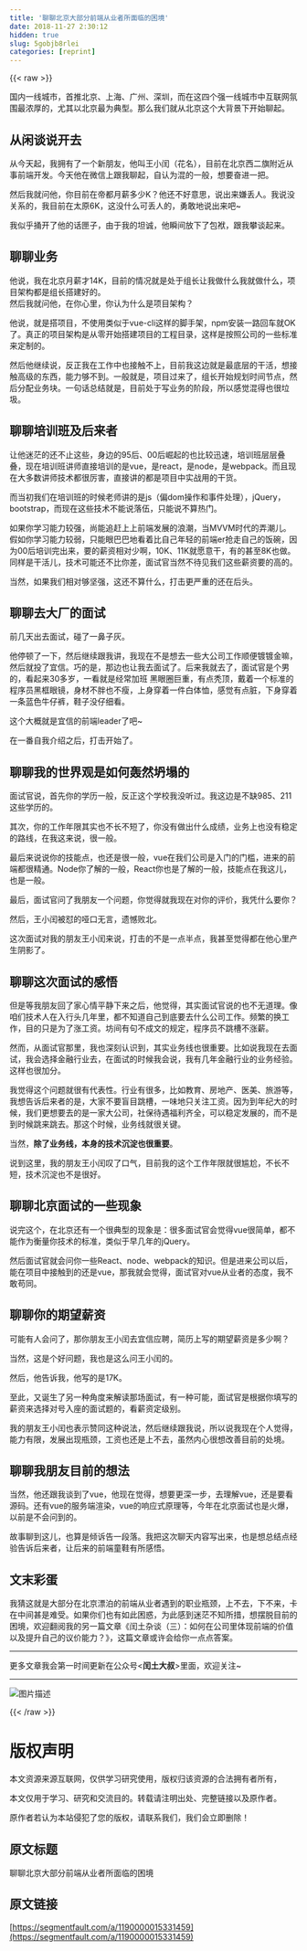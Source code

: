 ```yaml
---
title: '聊聊北京大部分前端从业者所面临的困境' 
date: 2018-11-27 2:30:12
hidden: true
slug: 5gobjb8rlei
categories: [reprint]
---
```


{{< raw >}}
<p>&#x56FD;&#x5185;&#x4E00;&#x7EBF;&#x57CE;&#x5E02;&#xFF0C;&#x9996;&#x63A8;&#x5317;&#x4EAC;&#x3001;&#x4E0A;&#x6D77;&#x3001;&#x5E7F;&#x5DDE;&#x3001;&#x6DF1;&#x5733;&#xFF0C;&#x800C;&#x5728;&#x8FD9;&#x56DB;&#x4E2A;&#x5F3A;&#x4E00;&#x7EBF;&#x57CE;&#x5E02;&#x4E2D;&#x4E92;&#x8054;&#x7F51;&#x6C1B;&#x56F4;&#x6700;&#x6D53;&#x539A;&#x7684;&#xFF0C;&#x5C24;&#x5176;&#x4EE5;&#x5317;&#x4EAC;&#x6700;&#x4E3A;&#x5178;&#x578B;&#x3002;&#x90A3;&#x4E48;&#x6211;&#x4EEC;&#x5C31;&#x4ECE;&#x5317;&#x4EAC;&#x8FD9;&#x4E2A;&#x5927;&#x80CC;&#x666F;&#x4E0B;&#x5F00;&#x59CB;&#x804A;&#x8D77;&#x3002;</p><h2 id="articleHeader0">&#x4ECE;&#x95F2;&#x8C08;&#x8BF4;&#x5F00;&#x53BB;</h2><p>&#x4ECE;&#x4ECA;&#x5929;&#x8D77;&#xFF0C;&#x6211;&#x62E5;&#x6709;&#x4E86;&#x4E00;&#x4E2A;&#x65B0;&#x670B;&#x53CB;&#xFF0C;&#x4ED6;&#x53EB;&#x738B;&#x5C0F;&#x95F0;&#xFF08;&#x82B1;&#x540D;&#xFF09;&#xFF0C;&#x76EE;&#x524D;&#x5728;&#x5317;&#x4EAC;&#x897F;&#x4E8C;&#x65D7;&#x9644;&#x8FD1;&#x4ECE;&#x4E8B;&#x524D;&#x7AEF;&#x5F00;&#x53D1;&#x3002;&#x4ECA;&#x5929;&#x4ED6;&#x5728;&#x5FAE;&#x4FE1;&#x4E0A;&#x8DDF;&#x6211;&#x804A;&#x8D77;&#xFF0C;&#x81EA;&#x8BA4;&#x4E3A;&#x6DF7;&#x7684;&#x4E00;&#x822C;&#xFF0C;&#x60F3;&#x8981;&#x594B;&#x8FDB;&#x4E00;&#x628A;&#x3002;</p><p>&#x7136;&#x540E;&#x6211;&#x5C31;&#x95EE;&#x4ED6;&#xFF0C;&#x4F60;&#x76EE;&#x524D;&#x5728;&#x5E1D;&#x90FD;&#x6708;&#x85AA;&#x591A;&#x5C11;K&#xFF1F;&#x4ED6;&#x8FD8;&#x4E0D;&#x597D;&#x610F;&#x601D;&#xFF0C;&#x8BF4;&#x51FA;&#x6765;&#x5ACC;&#x4E22;&#x4EBA;&#x3002;&#x6211;&#x8BF4;&#x6CA1;&#x5173;&#x7CFB;&#x7684;&#xFF0C;&#x6211;&#x76EE;&#x524D;&#x5728;&#x592A;&#x539F;6K&#xFF0C;&#x8FD9;&#x6CA1;&#x4EC0;&#x4E48;&#x53EF;&#x4E22;&#x4EBA;&#x7684;&#xFF0C;&#x52C7;&#x6562;&#x5730;&#x8BF4;&#x51FA;&#x6765;&#x5427;~</p><p>&#x6211;&#x4F3C;&#x4E4E;&#x6345;&#x5F00;&#x4E86;&#x4ED6;&#x7684;&#x8BDD;&#x5323;&#x5B50;&#xFF0C;&#x7531;&#x4E8E;&#x6211;&#x7684;&#x5766;&#x8BDA;&#xFF0C;&#x4ED6;&#x77AC;&#x95F4;&#x653E;&#x4E0B;&#x4E86;&#x5305;&#x88B1;&#xFF0C;&#x8DDF;&#x6211;&#x6500;&#x8C08;&#x8D77;&#x6765;&#x3002;</p><h2 id="articleHeader1">&#x804A;&#x804A;&#x4E1A;&#x52A1;</h2><p>&#x4ED6;&#x8BF4;&#xFF0C;&#x6211;&#x5728;&#x5317;&#x4EAC;&#x6708;&#x85AA;&#x624D;14K&#xFF0C;&#x76EE;&#x524D;&#x7684;&#x60C5;&#x51B5;&#x5C31;&#x662F;&#x5904;&#x4E8E;&#x7EC4;&#x957F;&#x8BA9;&#x6211;&#x505A;&#x4EC0;&#x4E48;&#x6211;&#x5C31;&#x505A;&#x4EC0;&#x4E48;&#xFF0C;&#x9879;&#x76EE;&#x67B6;&#x6784;&#x90FD;&#x662F;&#x7EC4;&#x957F;&#x642D;&#x5EFA;&#x597D;&#x7684;&#x3002;<br>&#x7136;&#x540E;&#x6211;&#x5C31;&#x95EE;&#x4ED6;&#xFF0C;&#x5728;&#x4F60;&#x5FC3;&#x91CC;&#xFF0C;&#x4F60;&#x8BA4;&#x4E3A;&#x4EC0;&#x4E48;&#x662F;&#x9879;&#x76EE;&#x67B6;&#x6784;&#xFF1F;</p><p>&#x4ED6;&#x8BF4;&#xFF0C;&#x5C31;&#x662F;&#x642D;&#x9879;&#x76EE;&#xFF0C;&#x4E0D;&#x4F7F;&#x7528;&#x7C7B;&#x4F3C;&#x4E8E;vue-cli&#x8FD9;&#x6837;&#x7684;&#x811A;&#x624B;&#x67B6;&#xFF0C;npm&#x5B89;&#x88C5;&#x4E00;&#x8DEF;&#x56DE;&#x8F66;&#x5C31;OK&#x4E86;&#x3002;&#x771F;&#x6B63;&#x7684;&#x9879;&#x76EE;&#x67B6;&#x6784;&#x662F;&#x4ECE;&#x96F6;&#x5F00;&#x59CB;&#x642D;&#x5EFA;&#x9879;&#x76EE;&#x7684;&#x5DE5;&#x7A0B;&#x76EE;&#x5F55;&#xFF0C;&#x8FD9;&#x6837;&#x662F;&#x6309;&#x7167;&#x516C;&#x53F8;&#x7684;&#x4E00;&#x4E9B;&#x6807;&#x51C6;&#x6765;&#x5B9A;&#x5236;&#x7684;&#x3002;</p><p>&#x7136;&#x540E;&#x4ED6;&#x7EE7;&#x7EED;&#x8BF4;&#xFF0C;&#x53CD;&#x6B63;&#x6211;&#x5728;&#x5DE5;&#x4F5C;&#x4E2D;&#x4E5F;&#x63A5;&#x89E6;&#x4E0D;&#x4E0A;&#xFF0C;&#x76EE;&#x524D;&#x6211;&#x8FD9;&#x8FB9;&#x5C31;&#x662F;&#x6700;&#x5E95;&#x5C42;&#x7684;&#x5E72;&#x6D3B;&#xFF0C;&#x60F3;&#x63A5;&#x89E6;&#x9AD8;&#x7EA7;&#x7684;&#x4E1C;&#x897F;&#xFF0C;&#x80FD;&#x529B;&#x591F;&#x4E0D;&#x5230;&#x3002;&#x4E00;&#x822C;&#x5C31;&#x662F;&#xFF0C;&#x9879;&#x76EE;&#x8FC7;&#x6765;&#x4E86;&#xFF0C;&#x7EC4;&#x957F;&#x5F00;&#x59CB;&#x89C4;&#x5212;&#x65F6;&#x95F4;&#x8282;&#x70B9;&#xFF0C;&#x7136;&#x540E;&#x5206;&#x914D;&#x4E1A;&#x52A1;&#x5757;&#x3002;&#x4E00;&#x53E5;&#x8BDD;&#x603B;&#x7ED3;&#x5C31;&#x662F;&#xFF0C;&#x76EE;&#x524D;&#x5904;&#x4E8E;&#x5199;&#x4E1A;&#x52A1;&#x7684;&#x9636;&#x6BB5;&#xFF0C;&#x6240;&#x4EE5;&#x611F;&#x89C9;&#x6DF7;&#x5F97;&#x4E5F;&#x5F88;&#x5783;&#x573E;&#x3002;</p><h2 id="articleHeader2">&#x804A;&#x804A;&#x57F9;&#x8BAD;&#x73ED;&#x53CA;&#x540E;&#x6765;&#x8005;</h2><p>&#x8BA9;&#x4ED6;&#x8FF7;&#x832B;&#x7684;&#x8FD8;&#x4E0D;&#x6B62;&#x8FD9;&#x4E9B;&#xFF0C;&#x8EAB;&#x8FB9;&#x7684;95&#x540E;&#x3001;00&#x540E;&#x5D1B;&#x8D77;&#x7684;&#x4E5F;&#x6BD4;&#x8F83;&#x8FC5;&#x901F;&#xFF0C;&#x57F9;&#x8BAD;&#x73ED;&#x5C42;&#x5C42;&#x53E0;&#x53E0;&#xFF0C;&#x73B0;&#x5728;&#x57F9;&#x8BAD;&#x73ED;&#x8BB2;&#x5E08;&#x76F4;&#x63A5;&#x57F9;&#x8BAD;&#x7684;&#x662F;vue&#xFF0C;&#x662F;react&#xFF0C;&#x662F;node&#xFF0C;&#x662F;webpack&#x3002;&#x800C;&#x4E14;&#x73B0;&#x5728;&#x5927;&#x591A;&#x6570;&#x8BB2;&#x5E08;&#x6280;&#x672F;&#x90FD;&#x5F88;&#x5389;&#x5BB3;&#xFF0C;&#x76F4;&#x63A5;&#x8BB2;&#x7684;&#x90FD;&#x662F;&#x9879;&#x76EE;&#x4E2D;&#x5B9E;&#x6218;&#x7528;&#x7684;&#x5E72;&#x8D27;&#x3002;</p><p>&#x800C;&#x5F53;&#x521D;&#x6211;&#x4EEC;&#x5728;&#x57F9;&#x8BAD;&#x73ED;&#x7684;&#x65F6;&#x5019;&#x8001;&#x5E08;&#x8BB2;&#x7684;&#x662F;js&#xFF08;&#x504F;dom&#x64CD;&#x4F5C;&#x548C;&#x4E8B;&#x4EF6;&#x5904;&#x7406;&#xFF09;&#xFF0C;jQuery&#xFF0C;bootstrap&#xFF0C;&#x800C;&#x73B0;&#x5728;&#x8FD9;&#x4E9B;&#x6280;&#x672F;&#x4E0D;&#x80FD;&#x8BF4;&#x843D;&#x4F0D;&#xFF0C;&#x53EA;&#x80FD;&#x8BF4;&#x4E0D;&#x7B97;&#x70ED;&#x95E8;&#x3002;</p><p>&#x5982;&#x679C;&#x4F60;&#x5B66;&#x4E60;&#x80FD;&#x529B;&#x8F83;&#x5F3A;&#xFF0C;&#x5C1A;&#x80FD;&#x8FFD;&#x8D76;&#x4E0A;&#x4E0A;&#x524D;&#x7AEF;&#x53D1;&#x5C55;&#x7684;&#x6D6A;&#x6F6E;&#xFF0C;&#x5F53;MVVM&#x65F6;&#x4EE3;&#x7684;&#x5F04;&#x6F6E;&#x513F;&#x3002;&#x5047;&#x5982;&#x4F60;&#x5B66;&#x4E60;&#x80FD;&#x529B;&#x8F83;&#x5F31;&#xFF0C;&#x53EA;&#x80FD;&#x773C;&#x5DF4;&#x5DF4;&#x5730;&#x770B;&#x7740;&#x6BD4;&#x81EA;&#x5DF1;&#x5E74;&#x8F7B;&#x7684;&#x524D;&#x7AEF;er&#x62A2;&#x8D70;&#x81EA;&#x5DF1;&#x7684;&#x996D;&#x7897;&#xFF0C;&#x56E0;&#x4E3A;00&#x540E;&#x57F9;&#x8BAD;&#x5B8C;&#x51FA;&#x6765;&#xFF0C;&#x8981;&#x7684;&#x85AA;&#x8D44;&#x76F8;&#x5BF9;&#x5C11;&#x554A;&#xFF0C;10K&#x3001;11K&#x5C31;&#x613F;&#x610F;&#x5E72;&#xFF0C;&#x6709;&#x7684;&#x751A;&#x81F3;8K&#x4E5F;&#x505A;&#x3002;&#x540C;&#x6837;&#x662F;&#x5E72;&#x6D3B;&#x513F;&#xFF0C;&#x6280;&#x672F;&#x53EF;&#x80FD;&#x8FD8;&#x4E0D;&#x6BD4;&#x4F60;&#x5DEE;&#xFF0C;&#x9762;&#x8BD5;&#x5B98;&#x5F53;&#x7136;&#x4E0D;&#x5F85;&#x89C1;&#x6211;&#x4EEC;&#x8FD9;&#x4E9B;&#x85AA;&#x8D44;&#x8981;&#x7684;&#x9AD8;&#x7684;&#x3002;</p><p>&#x5F53;&#x7136;&#xFF0C;&#x5982;&#x679C;&#x6211;&#x4EEC;&#x76F8;&#x5BF9;&#x591F;&#x575A;&#x5F3A;&#xFF0C;&#x8FD9;&#x8FD8;&#x4E0D;&#x7B97;&#x4EC0;&#x4E48;&#xFF0C;&#x6253;&#x51FB;&#x66F4;&#x4E25;&#x91CD;&#x7684;&#x8FD8;&#x5728;&#x540E;&#x5934;&#x3002;</p><h2 id="articleHeader3">&#x804A;&#x804A;&#x53BB;&#x5927;&#x5382;&#x7684;&#x9762;&#x8BD5;</h2><p>&#x524D;&#x51E0;&#x5929;&#x51FA;&#x53BB;&#x9762;&#x8BD5;&#xFF0C;&#x78B0;&#x4E86;&#x4E00;&#x9F3B;&#x5B50;&#x7070;&#x3002;</p><p>&#x4ED6;&#x505C;&#x987F;&#x4E86;&#x4E00;&#x4E0B;&#xFF0C;&#x7136;&#x540E;&#x7EE7;&#x7EED;&#x8DDF;&#x6211;&#x8BB2;&#xFF0C;&#x6211;&#x73B0;&#x5728;&#x4E0D;&#x662F;&#x60F3;&#x53BB;&#x4E00;&#x4E9B;&#x5927;&#x516C;&#x53F8;&#x5DE5;&#x4F5C;&#x987A;&#x4FBF;&#x9540;&#x9540;&#x91D1;&#x561B;&#xFF0C;&#x7136;&#x540E;&#x5C31;&#x6295;&#x4E86;&#x5B9C;&#x4FE1;&#x3002;&#x5DE7;&#x7684;&#x662F;&#xFF0C;&#x90A3;&#x8FB9;&#x4E5F;&#x8BA9;&#x6211;&#x53BB;&#x9762;&#x8BD5;&#x4E86;&#x3002;&#x540E;&#x6765;&#x6211;&#x5C31;&#x53BB;&#x4E86;&#xFF0C;&#x9762;&#x8BD5;&#x5B98;&#x662F;&#x4E2A;&#x7537;&#x7684;&#xFF0C;&#x770B;&#x8D77;&#x6765;30&#x591A;&#x5C81;&#xFF0C;&#x4E00;&#x770B;&#x5C31;&#x662F;&#x7ECF;&#x5E38;&#x52A0;&#x73ED; &#x9ED1;&#x773C;&#x5708;&#x5DE8;&#x91CD;&#xFF0C;&#x6709;&#x70B9;&#x79C3;&#x9876;&#xFF0C;&#x6234;&#x7740;&#x4E00;&#x4E2A;&#x6807;&#x51C6;&#x7684;&#x7A0B;&#x5E8F;&#x5458;&#x9ED1;&#x6846;&#x773C;&#x955C;&#xFF0C;&#x8EAB;&#x6750;&#x4E0D;&#x80D6;&#x4E5F;&#x4E0D;&#x7626;&#xFF0C;&#x4E0A;&#x8EAB;&#x7A7F;&#x7740;&#x4E00;&#x4EF6;&#x767D;&#x4F53;&#x6064;&#xFF0C;&#x611F;&#x89C9;&#x6709;&#x70B9;&#x810F;&#xFF0C;&#x4E0B;&#x8EAB;&#x7A7F;&#x7740;&#x4E00;&#x6761;&#x84DD;&#x8272;&#x725B;&#x4ED4;&#x88E4;&#xFF0C;&#x978B;&#x5B50;&#x6CA1;&#x4ED4;&#x7EC6;&#x770B;&#x3002;</p><p>&#x8FD9;&#x4E2A;&#x5927;&#x6982;&#x5C31;&#x662F;&#x5B9C;&#x4FE1;&#x7684;&#x524D;&#x7AEF;leader&#x4E86;&#x5427;~</p><p>&#x5728;&#x4E00;&#x756A;&#x81EA;&#x6211;&#x4ECB;&#x7ECD;&#x4E4B;&#x540E;&#xFF0C;&#x6253;&#x51FB;&#x5F00;&#x59CB;&#x4E86;&#x3002;</p><h2 id="articleHeader4">&#x804A;&#x804A;&#x6211;&#x7684;&#x4E16;&#x754C;&#x89C2;&#x662F;&#x5982;&#x4F55;&#x8F70;&#x7136;&#x574D;&#x584C;&#x7684;</h2><p>&#x9762;&#x8BD5;&#x5B98;&#x8BF4;&#xFF0C;&#x9996;&#x5148;&#x4F60;&#x7684;&#x5B66;&#x5386;&#x4E00;&#x822C;&#xFF0C;&#x53CD;&#x6B63;&#x8FD9;&#x4E2A;&#x5B66;&#x6821;&#x6211;&#x6CA1;&#x542C;&#x8FC7;&#x3002;&#x6211;&#x8FD9;&#x8FB9;&#x662F;&#x4E0D;&#x7F3A;985&#x3001;211&#x8FD9;&#x4E9B;&#x5B66;&#x5386;&#x7684;&#x3002;</p><p>&#x5176;&#x6B21;&#xFF0C;&#x4F60;&#x7684;&#x5DE5;&#x4F5C;&#x5E74;&#x9650;&#x5176;&#x5B9E;&#x4E5F;&#x4E0D;&#x957F;&#x4E0D;&#x77ED;&#x4E86;&#xFF0C;&#x4F60;&#x6CA1;&#x6709;&#x505A;&#x51FA;&#x4EC0;&#x4E48;&#x6210;&#x7EE9;&#xFF0C;&#x4E1A;&#x52A1;&#x4E0A;&#x4E5F;&#x6CA1;&#x6709;&#x7A33;&#x5B9A;&#x7684;&#x8DEF;&#x7EBF;&#xFF0C;&#x5728;&#x6211;&#x8FD9;&#x6765;&#x8BF4;&#xFF0C;&#x5F88;&#x4E00;&#x822C;&#x3002;</p><p>&#x6700;&#x540E;&#x6765;&#x8BF4;&#x8BF4;&#x4F60;&#x7684;&#x6280;&#x80FD;&#x70B9;&#xFF0C;&#x4E5F;&#x8FD8;&#x662F;&#x5F88;&#x4E00;&#x822C;&#xFF0C;vue&#x5728;&#x6211;&#x4EEC;&#x516C;&#x53F8;&#x662F;&#x5165;&#x95E8;&#x7684;&#x95E8;&#x69DB;&#xFF0C;&#x8FDB;&#x6765;&#x7684;&#x524D;&#x7AEF;&#x90FD;&#x5F88;&#x7CBE;&#x901A;&#x3002;Node&#x4F60;&#x4E86;&#x89E3;&#x7684;&#x4E00;&#x822C;&#xFF0C;React&#x4F60;&#x4E5F;&#x662F;&#x4E86;&#x89E3;&#x7684;&#x4E00;&#x822C;&#xFF0C;&#x6280;&#x80FD;&#x70B9;&#x5728;&#x6211;&#x8FD9;&#x513F;&#xFF0C;&#x4E5F;&#x662F;&#x4E00;&#x822C;&#x3002;</p><p>&#x6700;&#x540E;&#xFF0C;&#x9762;&#x8BD5;&#x5B98;&#x95EE;&#x4E86;&#x6211;&#x670B;&#x53CB;&#x4E00;&#x4E2A;&#x95EE;&#x9898;&#xFF0C;&#x4F60;&#x89C9;&#x5F97;&#x5C31;&#x6211;&#x73B0;&#x5728;&#x5BF9;&#x4F60;&#x7684;&#x8BC4;&#x4EF7;&#xFF0C;&#x6211;&#x51ED;&#x4EC0;&#x4E48;&#x8981;&#x4F60;&#xFF1F;</p><p>&#x7136;&#x540E;&#xFF0C;&#x738B;&#x5C0F;&#x95F0;&#x88AB;&#x603C;&#x7684;&#x54D1;&#x53E3;&#x65E0;&#x8A00;&#xFF0C;&#x9057;&#x61BE;&#x8D25;&#x5317;&#x3002;</p><p>&#x8FD9;&#x6B21;&#x9762;&#x8BD5;&#x5BF9;&#x6211;&#x7684;&#x670B;&#x53CB;&#x738B;&#x5C0F;&#x95F0;&#x6765;&#x8BF4;&#xFF0C;&#x6253;&#x51FB;&#x7684;&#x4E0D;&#x662F;&#x4E00;&#x70B9;&#x534A;&#x70B9;&#xFF0C;&#x6211;&#x751A;&#x81F3;&#x89C9;&#x5F97;&#x90FD;&#x5728;&#x4ED6;&#x5FC3;&#x91CC;&#x4EA7;&#x751F;&#x9634;&#x5F71;&#x4E86;&#x3002;</p><h2 id="articleHeader5">&#x804A;&#x804A;&#x8FD9;&#x6B21;&#x9762;&#x8BD5;&#x7684;&#x611F;&#x609F;</h2><p>&#x4F46;&#x662F;&#x7B49;&#x6211;&#x670B;&#x53CB;&#x56DE;&#x4E86;&#x5BB6;&#x5FC3;&#x60C5;&#x5E73;&#x9759;&#x4E0B;&#x6765;&#x4E4B;&#x540E;&#xFF0C;&#x4ED6;&#x89C9;&#x5F97;&#xFF0C;&#x5176;&#x5B9E;&#x9762;&#x8BD5;&#x5B98;&#x8BF4;&#x7684;&#x4E5F;&#x4E0D;&#x65E0;&#x9053;&#x7406;&#x3002;&#x50CF;&#x54B1;&#x4EEC;&#x6280;&#x672F;&#x4EBA;&#x5728;&#x5165;&#x884C;&#x5934;&#x51E0;&#x5E74;&#x91CC;&#xFF0C;&#x90FD;&#x4E0D;&#x77E5;&#x9053;&#x81EA;&#x5DF1;&#x5230;&#x5E95;&#x8981;&#x53BB;&#x4EC0;&#x4E48;&#x516C;&#x53F8;&#x5DE5;&#x4F5C;&#x3002;&#x9891;&#x7E41;&#x7684;&#x6362;&#x5DE5;&#x4F5C;&#xFF0C;&#x76EE;&#x7684;&#x53EA;&#x662F;&#x4E3A;&#x4E86;&#x6DA8;&#x5DE5;&#x8D44;&#x3002;&#x574A;&#x95F4;&#x6709;&#x53E5;&#x4E0D;&#x6210;&#x6587;&#x7684;&#x89C4;&#x5B9A;&#xFF0C;&#x7A0B;&#x5E8F;&#x5458;&#x4E0D;&#x8DF3;&#x69FD;&#x4E0D;&#x6DA8;&#x85AA;&#x3002;</p><p>&#x7136;&#x800C;&#xFF0C;&#x4ECE;&#x9762;&#x8BD5;&#x5B98;&#x90A3;&#x91CC;&#xFF0C;&#x6211;&#x4E5F;&#x6DF1;&#x523B;&#x8BA4;&#x8BC6;&#x5230;&#xFF0C;&#x5176;&#x5B9E;&#x4E1A;&#x52A1;&#x7EBF;&#x4E5F;&#x5F88;&#x91CD;&#x8981;&#x3002;&#x6BD4;&#x5982;&#x8BF4;&#x6211;&#x73B0;&#x5728;&#x53BB;&#x9762;&#x8BD5;&#xFF0C;&#x6211;&#x4F1A;&#x9009;&#x62E9;&#x91D1;&#x878D;&#x884C;&#x4E1A;&#x53BB;&#xFF0C;&#x5728;&#x9762;&#x8BD5;&#x7684;&#x65F6;&#x5019;&#x6211;&#x4F1A;&#x8BF4;&#xFF0C;&#x6211;&#x6709;&#x51E0;&#x5E74;&#x91D1;&#x878D;&#x884C;&#x4E1A;&#x7684;&#x4E1A;&#x52A1;&#x7ECF;&#x9A8C;&#x3002;&#x8FD9;&#x6837;&#x4E5F;&#x5F88;&#x52A0;&#x5206;&#x3002;</p><p>&#x6211;&#x89C9;&#x5F97;&#x8FD9;&#x4E2A;&#x95EE;&#x9898;&#x5C31;&#x5F88;&#x6709;&#x4EE3;&#x8868;&#x6027;&#x3002;&#x884C;&#x4E1A;&#x6709;&#x5F88;&#x591A;&#xFF0C;&#x6BD4;&#x5982;&#x6559;&#x80B2;&#x3001;&#x623F;&#x5730;&#x4EA7;&#x3001;&#x533B;&#x7F8E;&#x3001;&#x65C5;&#x6E38;&#x7B49;&#xFF0C;&#x6211;&#x60F3;&#x544A;&#x8BC9;&#x540E;&#x6765;&#x8005;&#x7684;&#x662F;&#xFF0C;&#x5927;&#x5BB6;&#x4E0D;&#x8981;&#x76F2;&#x76EE;&#x8DF3;&#x69FD;&#xFF0C;&#x4E00;&#x5473;&#x5730;&#x53EA;&#x5173;&#x6CE8;&#x5DE5;&#x8D44;&#x3002;&#x56E0;&#x4E3A;&#x5230;&#x5E74;&#x7EAA;&#x5927;&#x7684;&#x65F6;&#x5019;&#xFF0C;&#x6211;&#x4EEC;&#x66F4;&#x60F3;&#x8981;&#x53BB;&#x7684;&#x662F;&#x4E00;&#x5BB6;&#x5927;&#x516C;&#x53F8;&#xFF0C;&#x793E;&#x4FDD;&#x5F85;&#x9047;&#x798F;&#x5229;&#x9F50;&#x5168;&#xFF0C;&#x53EF;&#x4EE5;&#x7A33;&#x5B9A;&#x53D1;&#x5C55;&#x7684;&#xFF0C;&#x800C;&#x4E0D;&#x662F;&#x5230;&#x65F6;&#x5019;&#x8DF3;&#x6765;&#x8DF3;&#x53BB;&#x3002;&#x90A3;&#x8FD9;&#x4E2A;&#x65F6;&#x5019;&#xFF0C;&#x4E1A;&#x52A1;&#x7EBF;&#x5C31;&#x5F88;&#x5173;&#x952E;&#x3002;</p><p>&#x5F53;&#x7136;&#xFF0C;<strong>&#x9664;&#x4E86;&#x4E1A;&#x52A1;&#x7EBF;&#xFF0C;&#x672C;&#x8EAB;&#x7684;&#x6280;&#x672F;&#x6C89;&#x6DC0;&#x4E5F;&#x5F88;&#x91CD;&#x8981;</strong>&#x3002;</p><p>&#x8BF4;&#x5230;&#x8FD9;&#x91CC;&#xFF0C;&#x6211;&#x7684;&#x670B;&#x53CB;&#x738B;&#x5C0F;&#x95F0;&#x53F9;&#x4E86;&#x53E3;&#x6C14;&#xFF0C;&#x76EE;&#x524D;&#x6211;&#x7684;&#x8FD9;&#x4E2A;&#x5DE5;&#x4F5C;&#x5E74;&#x9650;&#x5C31;&#x5F88;&#x5C34;&#x5C2C;&#xFF0C;&#x4E0D;&#x957F;&#x4E0D;&#x77ED;&#xFF0C;&#x6280;&#x672F;&#x6C89;&#x6DC0;&#x4E5F;&#x4E0D;&#x662F;&#x5F88;&#x597D;&#x3002;</p><h2 id="articleHeader6">&#x804A;&#x804A;&#x5317;&#x4EAC;&#x9762;&#x8BD5;&#x7684;&#x4E00;&#x4E9B;&#x73B0;&#x8C61;</h2><p>&#x8BF4;&#x5B8C;&#x8FD9;&#x4E2A;&#xFF0C;&#x5728;&#x5317;&#x4EAC;&#x8FD8;&#x6709;&#x4E00;&#x4E2A;&#x5F88;&#x5178;&#x578B;&#x7684;&#x73B0;&#x8C61;&#x662F;&#xFF1A;&#x5F88;&#x591A;&#x9762;&#x8BD5;&#x5B98;&#x4F1A;&#x89C9;&#x5F97;vue&#x5F88;&#x7B80;&#x5355;&#xFF0C;&#x90FD;&#x4E0D;&#x80FD;&#x4F5C;&#x4E3A;&#x8861;&#x91CF;&#x4F60;&#x6280;&#x672F;&#x7684;&#x6807;&#x51C6;&#xFF0C;&#x7C7B;&#x4F3C;&#x4E8E;&#x65E9;&#x51E0;&#x5E74;&#x7684;jQuery&#x3002;</p><p>&#x7136;&#x540E;&#x9762;&#x8BD5;&#x5B98;&#x5C31;&#x4F1A;&#x95EE;&#x4F60;&#x4E00;&#x4E9B;React&#x3001;node&#x3001;webpack&#x7684;&#x77E5;&#x8BC6;&#x3002;&#x4F46;&#x662F;&#x8FDB;&#x6765;&#x516C;&#x53F8;&#x4EE5;&#x540E;&#xFF0C;&#x80FD;&#x5728;&#x9879;&#x76EE;&#x4E2D;&#x63A5;&#x89E6;&#x5230;&#x7684;&#x8FD8;&#x662F;vue&#xFF0C;&#x90A3;&#x6211;&#x5C31;&#x4F1A;&#x89C9;&#x5F97;&#xFF0C;&#x9762;&#x8BD5;&#x5B98;&#x5BF9;vue&#x4ECE;&#x4E1A;&#x8005;&#x7684;&#x6001;&#x5EA6;&#xFF0C;&#x6211;&#x4E0D;&#x6562;&#x82DF;&#x540C;&#x3002;</p><h2 id="articleHeader7">&#x804A;&#x804A;&#x4F60;&#x7684;&#x671F;&#x671B;&#x85AA;&#x8D44;</h2><p>&#x53EF;&#x80FD;&#x6709;&#x4EBA;&#x4F1A;&#x95EE;&#x4E86;&#xFF0C;&#x90A3;&#x4F60;&#x670B;&#x53CB;&#x738B;&#x5C0F;&#x95F0;&#x53BB;&#x5B9C;&#x4FE1;&#x5E94;&#x8058;&#xFF0C;&#x7B80;&#x5386;&#x4E0A;&#x5199;&#x7684;&#x671F;&#x671B;&#x85AA;&#x8D44;&#x662F;&#x591A;&#x5C11;&#x554A;&#xFF1F;</p><p>&#x5F53;&#x7136;&#xFF0C;&#x8FD9;&#x662F;&#x4E2A;&#x597D;&#x95EE;&#x9898;&#xFF0C;&#x6211;&#x4E5F;&#x662F;&#x8FD9;&#x4E48;&#x95EE;&#x738B;&#x5C0F;&#x95F0;&#x7684;&#x3002;</p><p>&#x7136;&#x540E;&#xFF0C;&#x4ED6;&#x544A;&#x8BC9;&#x6211;&#xFF0C;&#x4ED6;&#x5199;&#x7684;&#x662F;17K&#x3002;</p><p>&#x81F3;&#x6B64;&#xFF0C;&#x53C8;&#x8BDE;&#x751F;&#x4E86;&#x53E6;&#x4E00;&#x79CD;&#x89D2;&#x5EA6;&#x6765;&#x89E3;&#x8BFB;&#x90A3;&#x573A;&#x9762;&#x8BD5;&#xFF0C;&#x6709;&#x4E00;&#x79CD;&#x53EF;&#x80FD;&#xFF0C;&#x9762;&#x8BD5;&#x5B98;&#x662F;&#x6839;&#x636E;&#x4F60;&#x586B;&#x5199;&#x7684;&#x85AA;&#x8D44;&#x6765;&#x9009;&#x62E9;&#x5BF9;&#x53F7;&#x5165;&#x5EA7;&#x7684;&#x9762;&#x8BD5;&#x9898;&#x7684;&#xFF0C;&#x770B;&#x85AA;&#x8D44;&#x5B9A;&#x7EA7;&#x522B;&#x3002;</p><p>&#x6211;&#x7684;&#x670B;&#x53CB;&#x738B;&#x5C0F;&#x95F0;&#x4E5F;&#x8868;&#x793A;&#x8D5E;&#x540C;&#x8FD9;&#x79CD;&#x8BF4;&#x6CD5;&#xFF0C;&#x7136;&#x540E;&#x7EE7;&#x7EED;&#x8DDF;&#x6211;&#x8BF4;&#xFF0C;&#x6240;&#x4EE5;&#x8BF4;&#x6211;&#x73B0;&#x5728;&#x4E2A;&#x4EBA;&#x89C9;&#x5F97;&#xFF0C;&#x80FD;&#x529B;&#x6709;&#x9650;&#xFF0C;&#x53D1;&#x5C55;&#x51FA;&#x73B0;&#x74F6;&#x9888;&#xFF0C;&#x5DE5;&#x8D44;&#x4E5F;&#x8FD8;&#x662F;&#x4E0A;&#x4E0D;&#x53BB;&#xFF0C;&#x867D;&#x7136;&#x5185;&#x5FC3;&#x5F88;&#x60F3;&#x6539;&#x5584;&#x76EE;&#x524D;&#x7684;&#x5904;&#x5883;&#x3002;</p><h2 id="articleHeader8">&#x804A;&#x804A;&#x6211;&#x670B;&#x53CB;&#x76EE;&#x524D;&#x7684;&#x60F3;&#x6CD5;</h2><p>&#x5F53;&#x7136;&#xFF0C;&#x4ED6;&#x8FD8;&#x8DDF;&#x6211;&#x8C08;&#x5230;&#x4E86;vue&#xFF0C;&#x4ED6;&#x73B0;&#x5728;&#x89C9;&#x5F97;&#xFF0C;&#x60F3;&#x8981;&#x66F4;&#x6DF1;&#x4E00;&#x6B65;&#xFF0C;&#x53BB;&#x7406;&#x89E3;vue&#xFF0C;&#x8FD8;&#x662F;&#x8981;&#x770B;&#x6E90;&#x7801;&#x3002;&#x8FD8;&#x6709;vue&#x7684;&#x670D;&#x52A1;&#x7AEF;&#x6E32;&#x67D3;&#xFF0C;vue&#x7684;&#x54CD;&#x5E94;&#x5F0F;&#x539F;&#x7406;&#x7B49;&#xFF0C;&#x4ECA;&#x5E74;&#x5728;&#x5317;&#x4EAC;&#x9762;&#x8BD5;&#x4E5F;&#x662F;&#x706B;&#x7206;&#xFF0C;&#x4EE5;&#x524D;&#x662F;&#x4E0D;&#x4F1A;&#x95EE;&#x5230;&#x7684;&#x3002;</p><p>&#x6545;&#x4E8B;&#x804A;&#x5230;&#x8FD9;&#x513F;&#xFF0C;&#x4E5F;&#x7B97;&#x662F;&#x503E;&#x8BC9;&#x544A;&#x4E00;&#x6BB5;&#x843D;&#x3002;&#x6211;&#x628A;&#x8FD9;&#x6B21;&#x804A;&#x5929;&#x5185;&#x5BB9;&#x5199;&#x51FA;&#x6765;&#xFF0C;&#x4E5F;&#x662F;&#x60F3;&#x603B;&#x7ED3;&#x70B9;&#x7ECF;&#x9A8C;&#x544A;&#x8BC9;&#x540E;&#x6765;&#x8005;&#xFF0C;&#x8BA9;&#x540E;&#x6765;&#x7684;&#x524D;&#x7AEF;&#x7AE5;&#x978B;&#x6709;&#x6240;&#x611F;&#x609F;&#x3002;</p><h2 id="articleHeader9">&#x6587;&#x672B;&#x5F69;&#x86CB;</h2><p>&#x6211;&#x731C;&#x8FD9;&#x5C31;&#x662F;&#x5927;&#x90E8;&#x5206;&#x5728;&#x5317;&#x4EAC;&#x6F02;&#x6CCA;&#x7684;&#x524D;&#x7AEF;&#x4ECE;&#x4E1A;&#x8005;&#x9047;&#x5230;&#x7684;&#x804C;&#x4E1A;&#x74F6;&#x9888;&#xFF0C;&#x4E0A;&#x4E0D;&#x53BB;&#xFF0C;&#x4E0B;&#x4E0D;&#x6765;&#xFF0C;&#x5361;&#x5728;&#x4E2D;&#x95F4;&#x751A;&#x662F;&#x96BE;&#x53D7;&#x3002;&#x5982;&#x679C;&#x4F60;&#x4EEC;&#x4E5F;&#x6709;&#x5982;&#x6B64;&#x56F0;&#x60D1;&#xFF0C;&#x4E3A;&#x6B64;&#x611F;&#x5230;&#x8FF7;&#x832B;&#x4E0D;&#x77E5;&#x6240;&#x63AA;&#xFF0C;&#x60F3;&#x6446;&#x8131;&#x76EE;&#x524D;&#x7684;&#x56F0;&#x5883;&#xFF0C;&#x6B22;&#x8FCE;&#x7FFB;&#x9605;&#x6211;&#x7684;&#x53E6;&#x4E00;&#x7BC7;&#x6587;&#x7AE0;&#x300A;&#x95F0;&#x571F;&#x6742;&#x8C08;&#xFF08;&#x4E09;&#xFF09;&#xFF1A;&#x5982;&#x4F55;&#x5728;&#x516C;&#x53F8;&#x91CC;&#x4F53;&#x73B0;&#x524D;&#x7AEF;&#x7684;&#x4EF7;&#x503C;&#x4EE5;&#x53CA;&#x63D0;&#x5347;&#x81EA;&#x5DF1;&#x7684;&#x8BAE;&#x4EF7;&#x80FD;&#x529B;&#xFF1F;&#x300B;&#xFF0C;&#x8FD9;&#x7BC7;&#x6587;&#x7AE0;&#x6216;&#x8BB8;&#x4F1A;&#x7ED9;&#x4F60;&#x4E00;&#x70B9;&#x70B9;&#x7B54;&#x6848;&#x3002;</p><hr><p>&#x66F4;&#x591A;&#x6587;&#x7AE0;&#x6211;&#x4F1A;&#x7B2C;&#x4E00;&#x65F6;&#x95F4;&#x66F4;&#x65B0;&#x5728;&#x516C;&#x4F17;&#x53F7;&lt;<strong>&#x95F0;&#x571F;&#x5927;&#x53D4;</strong>&gt;&#x91CC;&#x9762;&#xFF0C;&#x6B22;&#x8FCE;&#x5173;&#x6CE8;~</p><hr><p><span class="img-wrap"><img data-src="/img/bVbcuyv?w=258&amp;h=258" src="https://static.alili.tech/img/bVbcuyv?w=258&amp;h=258" alt="&#x56FE;&#x7247;&#x63CF;&#x8FF0;" title="&#x56FE;&#x7247;&#x63CF;&#x8FF0;" style="cursor:pointer;display:inline"></span></p>
{{< /raw >}}

# 版权声明
本文资源来源互联网，仅供学习研究使用，版权归该资源的合法拥有者所有，

本文仅用于学习、研究和交流目的。转载请注明出处、完整链接以及原作者。

原作者若认为本站侵犯了您的版权，请联系我们，我们会立即删除！

## 原文标题
聊聊北京大部分前端从业者所面临的困境

## 原文链接
[https://segmentfault.com/a/1190000015331459](https://segmentfault.com/a/1190000015331459)

